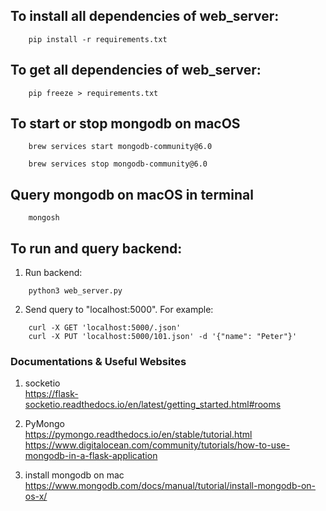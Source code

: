 ## To install all dependencies of web_server:

```
    pip install -r requirements.txt
```

## To get all dependencies of web_server:

```
    pip freeze > requirements.txt
```

## To start or stop mongodb on macOS

```
    brew services start mongodb-community@6.0
```

```
    brew services stop mongodb-community@6.0
```

## Query mongodb on macOS in terminal

```
    mongosh
```

## To run and query backend:

1. Run backend:

```
    python3 web_server.py
```

2. Send query to "localhost:5000". For example:

```
    curl -X GET 'localhost:5000/.json'
    curl -X PUT 'localhost:5000/101.json' -d '{"name": "Peter"}'
```

### Documentations & Useful Websites

1. socketio  
   https://flask-socketio.readthedocs.io/en/latest/getting_started.html#rooms

2. PyMongo  
   https://pymongo.readthedocs.io/en/stable/tutorial.html  
   https://www.digitalocean.com/community/tutorials/how-to-use-mongodb-in-a-flask-application

3. install mongodb on mac  
   https://www.mongodb.com/docs/manual/tutorial/install-mongodb-on-os-x/
